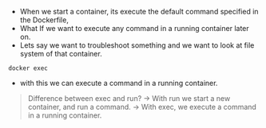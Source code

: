 - When we start a container, its execute the default command specified in the Dockerfile, 
- What If we want to execute any command in a running container later on.
- Lets say we want to troubleshoot something and we want to look at file system of that container.

 `docker exec`
- with this we can execute a command in a running container.

> Difference between exec and run?
> -> With run we start a new container, and run a command.
> -> With exec, we execute a command in a running container.